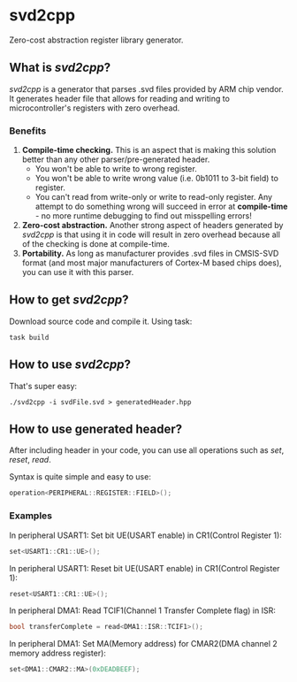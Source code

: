 # svd2cpp

Zero-cost abstraction register library generator.

## What is _svd2cpp_?

_svd2cpp_ is a generator that parses .svd files provided by ARM chip vendor.
It generates header file that allows for reading and writing to microcontroller's registers with zero overhead.

### Benefits

1. **Compile-time checking.** This is an aspect that is making this solution better than any other parser/pre-generated header.
   - You won't be able to write to wrong register.
   - You won't be able to write wrong value (i.e. 0b1011 to 3-bit field) to register.
   - You can't read from write-only or write to read-only register.
     Any attempt to do something wrong will succeed in error at **compile-time** - no more runtime debugging to find out misspelling errors!
2. **Zero-cost abstraction.** Another strong aspect of headers generated by _svd2cpp_ is that using it in code will result in zero overhead because all of the checking is done at compile-time.
3. **Portability.** As long as manufacturer provides .svd files in CMSIS-SVD format (and most major manufacturers of Cortex-M based chips does), you can use it with this parser.

## How to get _svd2cpp_?

Download source code and compile it. Using task:

```console
task build
```

## How to use _svd2cpp_?

That's super easy:

```console
./svd2cpp -i svdFile.svd > generatedHeader.hpp
```

## How to use generated header?

After including header in your code, you can use all operations such as _set_, _reset_, _read_.

Syntax is quite simple and easy to use:

```cpp
operation<PERIPHERAL::REGISTER::FIELD>();
```

### Examples

In peripheral USART1: Set bit UE(USART enable) in CR1(Control Register 1):

```cpp
set<USART1::CR1::UE>();
```

In peripheral USART1: Reset bit UE(USART enable) in CR1(Control Register 1):

```cpp
reset<USART1::CR1::UE>();
```

In peripheral DMA1: Read TCIF1(Channel 1 Transfer Complete flag) in ISR:

```cpp
bool transferComplete = read<DMA1::ISR::TCIF1>();
```

In peripheral DMA1: Set MA(Memory address) for CMAR2(DMA channel 2 memory address register):

```cpp
set<DMA1::CMAR2::MA>(0xDEADBEEF);
```
